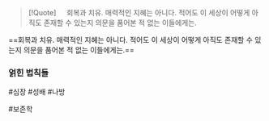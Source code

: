 
> [!Quote] ㅤ
> 회복과 치유. 매력적인 지혜는 아니다. 적어도 이 세상이 어떻게 아직도 존재할 수 있는지 의문을 품어본 적 없는 이들에게는.

==회복과 치유. 매력적인 지혜는 아니다. 적어도 이 세상이 어떻게 아직도 존재할 수 있는지 의문을 품어본 적 없는 이들에게는.==



### 얽힌 법칙들

#심장 #성배 #나방


#보존학 